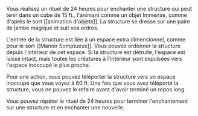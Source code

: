 Vous réalisez un rituel de 24 heures pour enchanter une structure qui peut tenir dans un cube de 15 ft., l'animant comme un objet Immense, comme d'après le sort [[animation d'objets]]. La structure se dresse sur une paire de jambe magique et suit vos ordres.

L'entrée de la structure est liée à un espace extra dimensionnel, comme pour le sort [[Manoir Somptueux]]. Vous pouvez ordonner la structure depuis l'intérieur de cet espace. Si la structure est détruite, l'espace est laissé intact, mais toutes les créatures à l'intérieur sont expulsées vers l'espace inoccupé le plus proche.

Pour une action, vous pouvez téléporter la structure vers un espace inoccupé que vous voyez à 60 ft. Une fois que vous avez téléporté la structure, vous ne pouvez le refaire avant d'avoir terminé un repos long.

Vous pouvez répéter le rituel de 24 heures pour terminer l'enchantement sur une structure et en enchanter une nouvelle.
